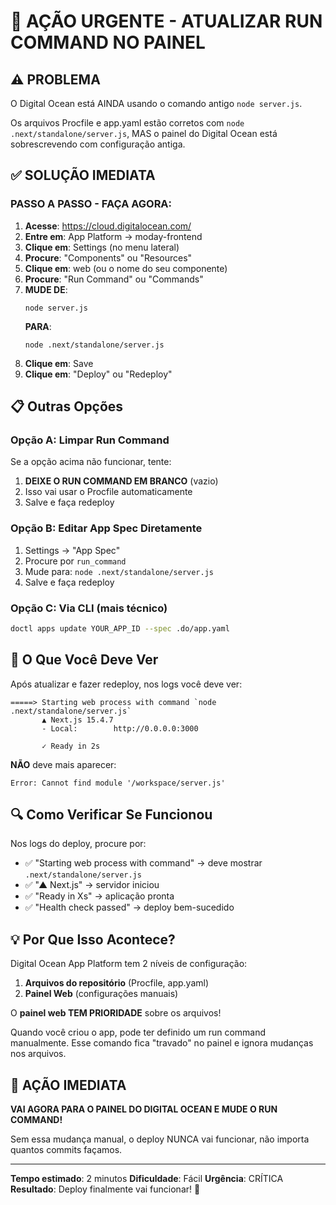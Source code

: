 # 🚨 AÇÃO URGENTE - ATUALIZAR RUN COMMAND NO PAINEL

## ⚠️ PROBLEMA

O Digital Ocean está AINDA usando o comando antigo `node server.js`.

Os arquivos Procfile e app.yaml estão corretos com `node .next/standalone/server.js`, 
MAS o painel do Digital Ocean está sobrescrevendo com configuração antiga.

## ✅ SOLUÇÃO IMEDIATA

### PASSO A PASSO - FAÇA AGORA:

1. **Acesse**: https://cloud.digitalocean.com/
2. **Entre em**: App Platform → moday-frontend
3. **Clique em**: Settings (no menu lateral)
4. **Procure**: "Components" ou "Resources"
5. **Clique em**: web (ou o nome do seu componente)
6. **Procure**: "Run Command" ou "Commands"
7. **MUDE DE**:
   ```
   node server.js
   ```
   **PARA**:
   ```
   node .next/standalone/server.js
   ```
8. **Clique em**: Save
9. **Clique em**: "Deploy" ou "Redeploy"

## 📋 Outras Opções

### Opção A: Limpar Run Command
Se a opção acima não funcionar, tente:
1. **DEIXE O RUN COMMAND EM BRANCO** (vazio)
2. Isso vai usar o Procfile automaticamente
3. Salve e faça redeploy

### Opção B: Editar App Spec Diretamente
1. Settings → "App Spec"
2. Procure por `run_command`
3. Mude para: `node .next/standalone/server.js`
4. Salve e faça redeploy

### Opção C: Via CLI (mais técnico)
```bash
doctl apps update YOUR_APP_ID --spec .do/app.yaml
```

## 🎯 O Que Você Deve Ver

Após atualizar e fazer redeploy, nos logs você deve ver:

```
=====> Starting web process with command `node .next/standalone/server.js`
       ▲ Next.js 15.4.7
       - Local:        http://0.0.0.0:3000
       
       ✓ Ready in 2s
```

**NÃO** deve mais aparecer:
```
Error: Cannot find module '/workspace/server.js'
```

## 🔍 Como Verificar Se Funcionou

Nos logs do deploy, procure por:
- ✅ "Starting web process with command" → deve mostrar `.next/standalone/server.js`
- ✅ "▲ Next.js" → servidor iniciou
- ✅ "Ready in Xs" → aplicação pronta
- ✅ "Health check passed" → deploy bem-sucedido

## 💡 Por Que Isso Acontece?

Digital Ocean App Platform tem 2 níveis de configuração:
1. **Arquivos do repositório** (Procfile, app.yaml)
2. **Painel Web** (configurações manuais)

O **painel web TEM PRIORIDADE** sobre os arquivos!

Quando você criou o app, pode ter definido um run command manualmente.
Esse comando fica "travado" no painel e ignora mudanças nos arquivos.

## 🎯 AÇÃO IMEDIATA

**VAI AGORA PARA O PAINEL DO DIGITAL OCEAN E MUDE O RUN COMMAND!**

Sem essa mudança manual, o deploy NUNCA vai funcionar, não importa quantos commits façamos.

---

**Tempo estimado**: 2 minutos
**Dificuldade**: Fácil
**Urgência**: CRÍTICA
**Resultado**: Deploy finalmente vai funcionar! 🚀

